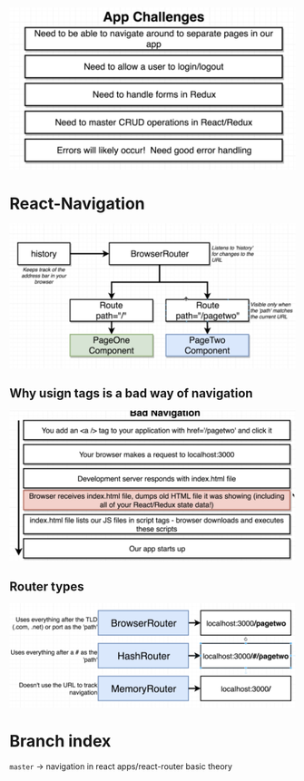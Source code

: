 <img src='./README.assets/Screenshot 2020-10-01 150518.png'>

# React-Navigation

<img src='./README.assets/Screenshot 2020-10-01 155303.png'>

## Why usign <a> tags is a bad way of navigation

<img src='./README.assets/Screenshot 2020-10-01 173628.png'>

## Router types

<img src='./README.assets/router types.png'>

# Branch index

`master` -> navigation in react apps/react-router basic theory
